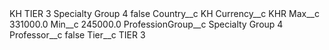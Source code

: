 <?xml version="1.0" encoding="UTF-8"?>
<CustomMetadata xmlns="http://soap.sforce.com/2006/04/metadata" xmlns:xsi="http://www.w3.org/2001/XMLSchema-instance" xmlns:xsd="http://www.w3.org/2001/XMLSchema">
    <label>KH TIER 3 Specialty Group 4</label>
    <protected>false</protected>
    <values>
        <field>Country__c</field>
        <value xsi:type="xsd:string">KH</value>
    </values>
    <values>
        <field>Currency__c</field>
        <value xsi:type="xsd:string">KHR</value>
    </values>
    <values>
        <field>Max__c</field>
        <value xsi:type="xsd:double">331000.0</value>
    </values>
    <values>
        <field>Min__c</field>
        <value xsi:type="xsd:double">245000.0</value>
    </values>
    <values>
        <field>ProfessionGroup__c</field>
        <value xsi:type="xsd:string">Specialty Group 4</value>
    </values>
    <values>
        <field>Professor__c</field>
        <value xsi:type="xsd:boolean">false</value>
    </values>
    <values>
        <field>Tier__c</field>
        <value xsi:type="xsd:string">TIER 3</value>
    </values>
</CustomMetadata>
